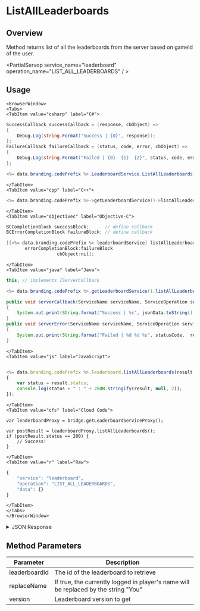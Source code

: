 # ListAllLeaderboards
## Overview
Method returns list of all the leaderboards from the server based on gameId of the user.

<PartialServop service_name="leaderboard" operation_name="LIST_ALL_LEADERBOARDS" / >

## Usage

```mdx-code-block
<BrowserWindow>
<Tabs>
<TabItem value="csharp" label="C#">
```

```csharp
SuccessCallback successCallback = (response, cbObject) =>
{
    Debug.Log(string.Format("Success | {0}", response));
};
FailureCallback failureCallback = (status, code, error, cbObject) =>
{
    Debug.Log(string.Format("Failed | {0}  {1}  {2}", status, code, error));
};

<%= data.branding.codePrefix %>.LeaderboardService.ListAllLeaderboards(successCallback, failureCallback);
```

```mdx-code-block
</TabItem>
<TabItem value="cpp" label="C++">
```

```cpp
<%= data.branding.codePrefix %>->getLeaderboardService()->listAllLeaderboards(this);
```

```mdx-code-block
</TabItem>
<TabItem value="objectivec" label="Objective-C">
```

```objectivec
BCCompletionBlock successBlock;      // define callback
BCErrorCompletionBlock failureBlock; // define callback

[[<%= data.branding.codePrefix %> leaderboardService] listAllLeaderboards:successBlock
       errorCompletionBlock:failureBlock
                   cbObject:nil];
```

```mdx-code-block
</TabItem>
<TabItem value="java" label="Java">
```

```java
this; // implements IServerCallback

<%= data.branding.codePrefix %>.getLeaderboardService().listAllLeaderboards(this);

public void serverCallback(ServiceName serviceName, ServiceOperation serviceOperation, JSONObject jsonData)
{
    System.out.print(String.format("Success | %s", jsonData.toString()));
}
public void serverError(ServiceName serviceName, ServiceOperation serviceOperation, int statusCode, int reasonCode, String jsonError)
{
    System.out.print(String.format("Failed | %d %d %s", statusCode,  reasonCode, jsonError.toString()));
}
```

```mdx-code-block
</TabItem>
<TabItem value="js" label="JavaScript">
```

```javascript

<%= data.branding.codePrefix %>.leaderboard.listAllLeaderboards(result =>
{
	var status = result.status;
	console.log(status + " : " + JSON.stringify(result, null, 2));
});
```

```mdx-code-block
</TabItem>
<TabItem value="cfs" label="Cloud Code">
```

```cfscript
var leaderboardProxy = bridge.getLeaderboardServiceProxy();

var postResult = leaderboardProxy.listAllLeaderboards();
if (postResult.status == 200) {
    // Success!
}
```

```mdx-code-block
</TabItem>
<TabItem value="r" label="Raw">
```

```r
{
	"service": "leaderboard",
	"operation": "LIST_ALL_LEADERBOARDS",
	"data": {}
}
```

```mdx-code-block
</TabItem>
</Tabs>
</BrowserWindow>
```

<details>
<summary>JSON Response</summary>

```json
{
    "status": 200,
    "data": {
        "leaderboardListCount": 3,
        "leaderboardList": [
            {
                "leaderboardId": "default",
                "leaderboardType": "HIGH_VALUE",
                "resetAt": 1473793200000,
                "rotationType": "WEEKLY",
                "currentVersionId": 1,
                "maxRetainedCount": 5,
                "retainedVersionsCount": 1,
                "data": {}
            },
            {
                "leaderboardId": "default1",
                "leaderboardType": "HIGH_VALUE",
                "resetAt": 1517428800000,
                "rotationType": "WEEKLY",
                "currentVersionId": 1,
                "maxRetainedCount": 2,
                "retainedVersionsCount": 1,
                "data": {
                    "retainedCount": 7
                }
            }
        ]
    }
}
```
</details>

## Method Parameters
Parameter | Description
--------- | -----------
leaderboardId | The id of the leaderboard to retrieve
replaceName | If true, the currently logged in player's name will be replaced by the string "You"
version | Leaderboard version to get


